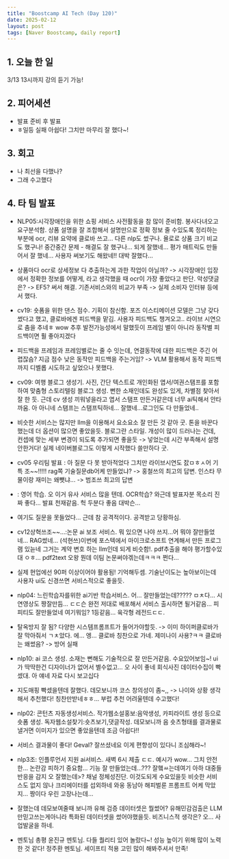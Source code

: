 ```yaml
---
title: "Boostcamp AI Tech (Day 120)"
date: 2025-02-12
layout: post
tags: [Naver Boostcamp, daily report]
---
```

## 1. 오늘 한 일
3/13 13시까지 강의 듣기 가능! 

## 2. 피어세션
- 발표 준비 후 발표
- ㅎ일등 실패 아쉽다! 그치만 마무리 잘 했다~!

## 3. 회고
- 나 최선을 다했나? 
- 그래 수고했다 

## 4. 타 팀 발표
- NLP05:시각장애인을 위한 쇼핑 서비스
사전활동을 참 많이 준비함. 봉사다녀오고 요구분석함. 상품 설명을 잘 조합해서 설명만으로 정확 정보 줄 수있도록 정리하는 부분에 ocr, 리뷰 요약에 클로바 쓰고... 다른 nlp도 썼구나.  욜로로 상품 크기 비교도 했구나! 중간중간 문제 - 해결도 잘 했구나... 되게 잘했네... 평가 매트릭도 만들어서 잘 했네... 사용자 써보기도 해왔네!! 대박 잘했다... 
- 상품마다 ocr로 상세정보 다 추출하는게 과한 작업이 아닐까? -> 시각장애인 입장에서 정확한 정보를 어떻게, 라고 생각했을 때 ocr이 가장 좋았다고 판단. 악성댓글은? -> EF5? 써서 해결. 기존서비스와의 비교가 부족 -> 실제 소비자 인터뷰 등에서 했다.

- cv19: 숏폼을 위한 댄스 점수. 기획이 참신함. 포즈 이스티메이션 모델은 그냥 갖다 썼다고 했고, 클로바에겐 피드백을 맡김. 사용자 피드백도 챙겨오고.. 라이브 시연으로 춤을 추네ㅎ wow 추후 발전가능성에서 말했듯이 프레임 별이 아니라 동작별 피드백이면 훨 좋아지겠다
- 피드백을 프레임과 프레임별로는 줄 수 잇는데, 연결동작에 대한 피드백은 주긴 어렵잖슴? 지금 점수 낮은 동작만 피드백을 주는거임? -> VLM 활용해서 동작 피드백까지 디벨롭 시도하고 싶었으나 못했다. 

- cv09: 여행 블로그 생성기. 사진, 간단 텍스트로 개인화된 엽서/여권스탬프를 포함하여 맞춤형 스토리텔링 블로그 생성. 뻔한 소재인데도 완성도 있게, 차별점 찾아서 잘 한 듯. 근데 cv 생성 끼워넣을라고 엽서 스탬프 만든거같은데 너무 ai틱해서 안타까움. 아 아니네 스탬프는 스탬프틱하네... 잘했네...로그인도 다 만들었네.. 
- 비슷한 서비스는 많지만 llm을 이용해서 요소요소 잘 만든 것 같아 굿. 톤을 바꾼다했는데 더 옵션이 많으면 좋았을듯. 블로그란 스타일. 개성이 많이 드러나는 건데, 컨셉에 맞는 세부 변경이 되도록 추가되면 좋을듯 -> 넣었는데 시간 부족해서 설명 안한거다! 실제 네이버블로그도 이렇게 시작했다 쓸만하다 굿.

- cv05 우리팀 발표 : 아 질문 다 못 받아적었다 그치만 라이브시연도 잜ㅁㅎㅅ어 기특 조~~!!!!! rag쪽 기술질문db어케 만들었냐? -> 홍철쓰의 최고의 답변. 인스타 무물이랑 재미는 왜뺏냐... -> 범조쓰 최고의 답변

- : 영어 학습. 오 이거 유사 서비스 많을 텐데. OCR학습? 와근데 발표자분 목소리 진짜 좋다... 발표 천재같음. 헉 두분다 좋음 대박슨... 
- 여기도 질문을 못들었다... 근데 참 공격적이다. 공격받고 당황하심. 

- cv12상혁쓰조~~...:논문 ai 보조 서비스. 뭐 있으면 나야 쓰지...어 뭐야 잘만들었네... RAG썼네... (석현쓰)이번에 포스텍에서 마이크로소프트 연계해서 만든 프로그램 있늗네 그거는 계약 변호 하는 llm인데 되게 비슷함!. pdf추출을 해야 평가할수있대 ㅇㅎ... pdf2text 오왕 뭔데 이팀 논문써야겎는데ㅋㅋㅋ 쩐다... 
- 실제 현업에선 90퍼 이상이어야 활용됨! 기억해두셈. 기술난이도는 높아보이는데 사용자 ui도 신경쓰면 서비스적으로 좋을듯. 

- nlp04: 느린학습자를위한 ai기반 학습서비스. 어... 잘만들었는데????? ㅁㅊ다... 시연영상도 짱잘만듬... ㄷㄷ슨 완전 저대로 배포해서 서비스 출시하면 될거같음... 피피티도 잘만들었네 여기뭐임? 1등같음... 육각형 레전드ㄷㄷ. 
- 탈옥방지 잘 됨? 다양한 시스템프롬프트가 들어가야할듯. -> 이미 하이퍼클로바가 잘 막아줘서 ㄱㅊ았다. 에... 엥... 클로바 칭찬으로 가네. 제미나이 사용?ㅋㅋ 클로바는 왜썼음? -> 방어 실패

- nlp10: ai 코스 생성. 소재는 뻔해도 기술적으로 잘 만든거같음. 수요있어보임~! ui가 딱딱한건 디자이너가 없어서 별수없고... 오 사이 좋네 회식사진 데이터수집이 빡셌대. 아 얘네 자료 다시 보고십다
- 지도매핑 빡셌을텐데 잘했다. 데모보니까 코스 창의성이 좀~,, -> 나이와 상황 생각해서 추천했다! 칭찬만받네ㅎㅎ... 부럽 추천 어려울텐데 수고했다!

- nlp02: 콘턴츠 자동생성서비스. 작가웹소설홍보:음악생성, 카피라이트 생성 등으로 숏폼 생성. 독자웹소설찾기:숏츠보기,댓글작성. 데모보니까 음 숏츠형태를 결과물로 낼거면 이미지가 있으면 좋았을텐데 조금 아쉽다!! 
- 서비스 결과물이 좋다! Geval? 잘쓰셨네요 이게 편향성이 있다니 조심해라~!

- nlp3조: 인플루언서 지원 ai서비스. 새벽 6시 제출 ㄷㄷ. 예시가 wow... 그치 안전한... 논란감 피하기 중요함... 기능 잘 만들었는데...??? 잘햌ㅆ는데여기 아하 대중들 반응을 감지 오 잘했는데>? 채널 정체성진단. 이것도되게 수요있을듯 비슷한 서비스도 없지 않나 크리에이터를 섭외하네 와웅 동남아 해피벌룬 프롬프트 어케 막았지... 짱이다 우린 고장나는데...
- 잘했는데 데모보여줄때 보니까 유해 검증 데이터셋은 뭘썼어? 유해민감검출은 LLM만믿고쓰는게아니라 특화된 데이터셋을 썼어야했을듯. 비즈니스적 생각은? 오... 사업발굴을 하네. 

- 멘토님 총평 
윤진규 멘토님. 다들 퀄리티 있어 놀랐다~! 성능 높이기 위해 많이 노력한 것 같다!
정주환 멘토님. 세이프티 적용 고민 많이 해봐주셔서 만족! 
